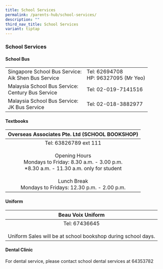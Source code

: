 ```yaml
---
title: School Services
permalink: /parents-hub/school-services/
description: ""
third_nav_title: School Services
variant: tiptap
---
```

### School Services

#### School Bus

|  |  |
|---|---|
| Singapore School Bus Service:<br>Aik Shen Bus Service | Tel: 62694708<br>  HP: 96327095 (Mr Yeo) |
| Malaysia School Bus Service:<br>Century Bus Service | Tel: 02-019-7141516 |
|  Malaysia School Bus Service:<br>JK Bus Service |  Tel: 02-018-3882977 |

#### Textbooks

| Overseas Associates Pte. Ltd (SCHOOL BOOKSHOP) |
|:---:|
| Tel: 63826789 ext 111<br><br>Opening Hours<br>Mondays to Friday: 8.30 a.m. - 3.00 p.m.<br>*8.30 a.m. - 11.30 a.m. only for student<br><br>Lunch Break<br>Mondays to Fridays: 12.30 p.m. - 2.00 p.m. |

#### Uniform

| Beau Voix Uniform |
|:---:|
| Tel: 67436645<br><br>Uniform Sales will be at school bookshop during school days. |

#### Dental Clinic

For dental service, please contact school dental services at 64353782